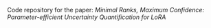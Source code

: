 Code repository for the paper:
*Minimal Ranks, Maximum Confidence: Parameter-efficient Uncertainty Quantification for LoRA*
